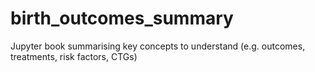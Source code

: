 # birth_outcomes_summary
Jupyter book summarising key concepts to understand (e.g. outcomes, treatments, risk factors, CTGs)
